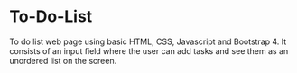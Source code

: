 # To-Do-List
To do list web page using basic HTML, CSS, Javascript and Bootstrap 4. 
It consists of an input field where the user can add tasks and see them as an unordered list on the screen.

